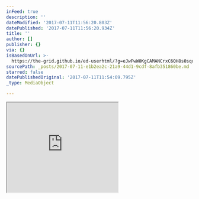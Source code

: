 ```yaml
---
inFeed: true
description: ''
dateModified: '2017-07-11T11:56:20.803Z'
datePublished: '2017-07-11T11:56:20.934Z'
title: ''
author: []
publisher: {}
via: {}
isBasedOnUrl: >-
  https://the-grid.github.io/ed-userhtml/?g=eJwFwW0KgCAMANCrxC6QH8s0squEtA384YyQoNv33t54lElL4wz3Rr2VqufLT5UPpqvrYB0ZhEL0KToXAiKZNVmziHXkkI1HLzAfP4TlFhs
sourcePath: _posts/2017-07-11-e1b2ea2c-21a9-44d1-9cdf-8afb351860be.md
starred: false
datePublishedOriginal: '2017-07-11T11:54:09.795Z'
_type: MediaObject

---
```

<iframe src="https://the-grid.github.io/ed-userhtml/?g=eJwFwW0KgCAMANCrxC6QH8s0squEtA384YyQoNv33t54lElL4wz3Rr2VqufLT5UPpqvrYB0ZhEL0KToXAiKZNVmziHXkkI1HLzAfP4TlFhs" height="244" style=""></iframe>